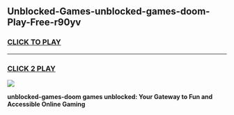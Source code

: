 
## Unblocked-Games-unblocked-games-doom-Play-Free-r90yv
<h3>
<a href="https://premium76.site?title=unblocked-games-doom&ref=21A">CLICK TO PLAY</a></h3>
<hr>

<h3>
<a href="https://premium76.site?title=unblocked-games-doom&ref=21A">CLICK 2 PLAY</a>
  
</h3>

<a href="https://premium76.site?title=unblocked-games-doom&ref=21A"><img src="https://clearcache.store/games.png"></a>


**unblocked-games-doom games unblocked: Your Gateway to Fun and Accessible Online Gaming**
